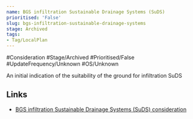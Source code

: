 ```yaml
---
name: BGS infiltration Sustainable Drainage Systems (SuDS)
prioritised: 'False'
slug: bgs-infiltration-sustainable-drainage-systems
stage: Archived
tags:
- Tag/LocalPlan
---
```


#Consideration #Stage/Archived #Prioritised/False #UpdateFrequency/Unknown #OS/Unknown

An initial indication of the suitability of the ground for infiltration SuDS

## Links

* [BGS infiltration Sustainable Drainage Systems (SuDS) consideration](https://design.planning.data.gov.uk/planning-consideration/bgs-infiltration-sustainable-drainage-systems)